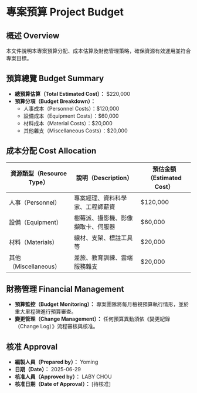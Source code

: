 # 專案預算 Project Budget

## 概述 Overview
本文件說明本專案預算分配、成本估算及財務管理策略，確保資源有效運用並符合專案目標。

## 預算總覽 Budget Summary
- **總預算估算（Total Estimated Cost）：** $220,000
- **預算分項（Budget Breakdown）：**
  - 人事成本（Personnel Costs）：$120,000
  - 設備成本（Equipment Costs）：$60,000
  - 材料成本（Material Costs）：$20,000
  - 其他雜支（Miscellaneous Costs）：$20,000

## 成本分配 Cost Allocation
| 資源類型（Resource Type） | 說明（Description）                | 預估金額（Estimated Cost） |
|--------------------------|-----------------------------------|---------------------------|
| 人事（Personnel）        | 專案經理、資料科學家、工程師薪資   | $120,000                  |
| 設備（Equipment）        | 樹莓派、攝影機、影像擷取卡、伺服器 | $60,000                   |
| 材料（Materials）        | 線材、支架、標註工具等             | $20,000                   |
| 其他（Miscellaneous）    | 差旅、教育訓練、雲端服務雜支       | $20,000                   |

## 財務管理 Financial Management
- **預算監控（Budget Monitoring）：** 專案團隊將每月檢視預算執行情形，並於重大里程碑進行預算審查。
- **變更管理（Change Management）：** 任何預算異動須依《變更紀錄（Change Log）》流程審核與核准。

## 核准 Approval
- **編製人員（Prepared by）：** Yoming
- **日期（Date）：** 2025-06-29
- **核准人員（Approved by）：** LABY CHOU
- **核准日期（Date of Approval）：** [待核准]